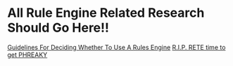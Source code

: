<h1>All Rule Engine Related Research Should Go Here!!</h1>
<a href="http://herzberg.ca.sandia.gov/jess/guidelines.shtml">Guidelines For Deciding Whether To Use A Rules Engine</a>
<a href="http://blog.athico.com/2013/11/rip-rete-time-to-get-phreaky.html?ref=dzone">R.I.P. RETE time to get PHREAKY</a>
